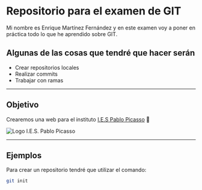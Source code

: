 # Repositorio para el examen de GIT

Mi nombre es Enrique Martínez Fernández y en este examen voy a poner en práctica todo lo que he aprendido sobre GIT.

## Algunas de las cosas que tendré que hacer serán
- Crear repositorios locales
- Realizar commits
- Trabajar con ramas

---

## Objetivo
Crearemos una web para el instituto [I.E.S Pablo Picasso](https://ies-pablopicasso.es) :school:

![Logo I.E.S. Pablo Picasso](https://fpiespablopicasso.es/wpcontent/uploads/2022/03/LOGOTIPO-IES-PABLO-PICASSO-texto-morado.png)

---

## Ejemplos
Para crear un repositorio tendré que utilizar el comando:

```bash
git init